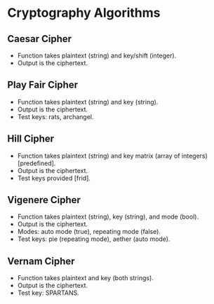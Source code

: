 # Cryptography Algorithms

## Caesar Cipher
- Function takes plaintext (string) and key/shift (integer).
- Output is the ciphertext.

## Play Fair Cipher
- Function takes plaintext (string) and key (string).
- Output is the ciphertext.
- Test keys: rats, archangel.

## Hill Cipher
- Function takes plaintext (string) and key matrix (array of integers) [predefined].
- Output is the ciphertext.
- Test keys provided [frid].

## Vigenere Cipher
- Function takes plaintext (string), key (string), and mode (bool).
- Output is the ciphertext.
- Modes: auto mode (true), repeating mode (false).
- Test keys: pie (repeating mode), aether (auto mode).

## Vernam Cipher
- Function takes plaintext and key (both strings).
- Output is the ciphertext.
- Test key: SPARTANS.
